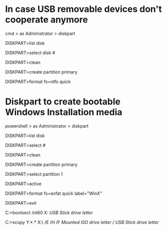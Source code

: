 # In case USB removable devices don't cooperate anymore

cmd > as Administrator > diskpart

DISKPART>list disk

DISKPART>select disk #

DISKPART>clean

DISKPART>create partition primary

DISKPART>format fs=ntfs quick

# Diskpart to create bootable Windows Installation media

powershell > as Administrator > diskpart

DISKPART>list disk

DISKPART>select #

DISKPART>clean

DISKPART>create partition primary

DISKPART>select partition 1

DISKPART>active

DISKPART>format fs=exfat quick label="WinX"

DISKPART>exit

C:\>bootsect /nt60 X: *USB Stick drive letter*

C:\>xcopy Y:\*.* X:\ /E /H /F *Mounted ISO drive letter / USB Stick drive letter*

